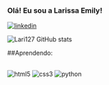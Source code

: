 ### Olá! Eu sou a Larissa Emily!

[![linkedin](https://img.shields.io/badge/LinkedIn-0077B5?style=for-the-badge&logo=linkedin&logoColor=white)](https://www.linkedin.com/in/larissa-santos-a2873a217/)

![Lari127 GitHub stats](https://github-readme-stats.vercel.app/api?username=Larii127&show_icons=true&theme=radical)

##Aprendendo:

<div style="display: inline_block"><br>
 <img olign="center" alt="html5" src="https://img.shields.io/badge/HTML5-E34F26?style=for-the-badge&logo=html5&logoColor=white">
 <img olign="center" alt="css3" src="https://img.shields.io/badge/CSS3-1572B6?style=for-the-badge&logo=css3&logoColor=white">
 <img olign="center" alt="python" src="https://img.shields.io/badge/Python-14354C?style=for-the-badge&logo=python&logoColor=white">

</div>
